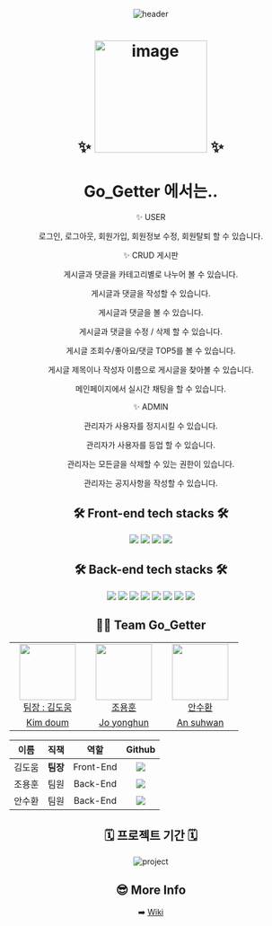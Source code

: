 <div align="center">
  
![header](https://capsule-render.vercel.app/api?type=waving&color=timeGradient&height=200&section=header&text=안녕하세요!%20Team%20Go_Getter입니다.%20🙌&fontSize=36&fontAlign=50&fontAlignY=40)

# ✨  <img width="200" alt="image" src="https://user-images.githubusercontent.com/99451647/157680446-14fa42d3-8183-4b94-90f8-5e47fc07f808.png"> ✨



# Go_Getter 에서는..

✨ USER

로그인, 로그아웃, 회원가입, 회원정보 수정, 회원탈퇴 할 수 있습니다.

✨ CRUD 게시판

게시글과 댓글을 카테고리별로 나누어 볼 수 있습니다.

게시글과 댓글을 작성할 수 있습니다.

게시글과 댓글을 볼 수 있습니다.

게시글과 댓글을 수정 / 삭제 할 수 있습니다.

게시글 조회수/좋아요/댓글 TOP5를 볼 수 있습니다.

게시글 제목이나 작성자 이름으로 게시글을 찾아볼 수 있습니다.

메인페이지에서 실시간 채팅을 할 수 있습니다.

✨ ADMIN

관리자가 사용자를 정지시킬 수 있습니다.

관리자가 사용자를 등업 할 수 있습니다.

관리자는 모든글을 삭제할 수 있는 권한이 있습니다.
  
관리자는 공지사항을 작성할 수 있습니다.

## 🛠 Front-end tech stacks 🛠

![](https://img.shields.io/badge/html-E34F26?style=for-the-badge&logo=html5&logoColor=white)
![](https://img.shields.io/badge/css3-1572B6?style=for-the-badge&logo=css3&logoColor=white)
![](https://img.shields.io/badge/javascript-F7DF1E?style=for-the-badge&logo=javascript&logoColor=black)
![](https://img.shields.io/badge/axios-A100FF?style=for-the-badge&logo=Accenture&logoColor=lightgreen)

## 🛠 Back-end tech stacks 🛠

![](https://img.shields.io/badge/Node.JS-339933?style=for-the-badge&logo=Node.js&logoColor=white)
![](https://img.shields.io/badge/Express-000000?style=for-the-badge&logo=Express&logoColor=white)
![](https://img.shields.io/badge/Mysql-4479A1?style=for-the-badge&logo=MySQL&logoColor=white)
![](https://img.shields.io/badge/Mysql2-4479A1?style=for-the-badge&logo=MySQL&logoColor=white)
![](https://img.shields.io/badge/jsonwebtoken-000000?style=for-the-badge&logo=JSON-Web-Tokens&logoColor=purple)
![](https://img.shields.io/badge/cookie_Parser-D4AA00?style=for-the-badge&logo=Cookiecutter&logoColor=white)
![](https://img.shields.io/badge/cors-F24C53?style=for-the-badge&logo=Corona-Engine&logoColor=white)
![](https://img.shields.io/badge/dotenv-172B4D?style=for-the-badge&logo=Confluence&logoColor=yellow)

## 🙌🏻 Team Go_Getter

<table>
    <tr>
        <td align="center" width="120px" height="80px">
            <a href="https://github.com/kimhelp"><img height="100px" width="100px" src="https://user-images.githubusercontent.com/90431155/156327966-40b3788e-5ac5-4a2d-9f06-09a8f20d91a3.png" /></a>
            <br />
            <a href="https://github.com/kimhelp">팀장 : 김도움</a>
        </td>
       <td align="center" width="120px" height="80px">
            <a href="https://github.com/cho112"><img height="100px" width="100px" src="https://user-images.githubusercontent.com/90431155/156329849-d4e31b14-58d0-4f22-9658-928c07ee4b70.png" /></a>
            <br />
            <a href="https://github.com/cho112">조용훈</a>
        </td>
        <td align="center" width="120px" height="80px">
            <a href="https://github.com/ash991213"><img height="100px" width="100px" src="https://user-images.githubusercontent.com/90431155/156328028-d508c5d6-e640-4f1b-82b7-6a367e2db953.png" /></a>
            <br />
            <a href="https://github.com/ash991213">안수환</a>
        </td>
    </tr>
    <tr>
      <td align="center">
        <a href="https://github.com/kimhelp">Kim doum</a>
       </td>
      <td align="center">
        <a href="https://github.com/cho112">Jo yonghun</a>
      </td>
      <td align="center">
           <a href="https://github.com/ash991213">An suhwan</a>
        </td>
    </tr>
</table>

|  이름  |   직책   |   역할    |                                                                                                  Github                                                                                                   |
| :----: | :------: | :-------: | :-------------------------------------------------------------------------------------------------------------------------------------------------------------------------------------------------------: |
| 김도움 | **팀장** |  Front-End  |        <a href="https://github.com/kimhelp"><img src="https://img.shields.io/badge/kimhelp-339933?style=flat-square&logo=github&logoColor=white&link=https://github.com/kimhelp"/></a>        |
| 조용훈 |   팀원   |  Back-End | <a href="https://github.com/cho112"><img src="https://img.shields.io/badge/rlatjdgh1-EA4AAA?style=flat-square&logo=github&logoColor=white&link=https://github.com/cho112"/></a> |
| 안수환 |   팀원   | Back-End |    <a href="https://github.com/ash991213"><img src="https://img.shields.io/badge/ash991213-F5792A?style=flat-square&logo=github&logoColor=white&link=https://github.com/ash991213"/></a>

## 🗓 프로젝트 기간 🗓

![project](https://user-images.githubusercontent.com/99451647/157691353-4e04c3c2-ef39-438e-843b-083754eff6f0.png)


## 😎 More Info 
➡️ [Wiki](https://github.com/ash991213/Team_Go_Getter/wiki)

<div>
